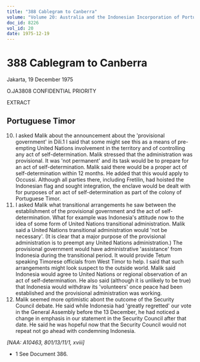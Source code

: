 ```yaml
---
title: "388 Cablegram to Canberra"
volume: "Volume 20: Australia and the Indonesian Incorporation of Portuguese Timor, 1974-1976"
doc_id: 8226
vol_id: 20
date: 1975-12-19
---
```


# 388 Cablegram to Canberra

Jakarta, 19 December 1975

O.JA3808 CONFIDENTIAL PRIORITY

EXTRACT

## Portuguese Timor

  10. I asked Malik about the announcement about the 'provisional government' in Dili.1 I said that some might see this as a means of pre-empting United Nations involvement in the territory and of controlling any act of self-determination. Malik stressed that the administration was provisional. It was 'not permanent' and its task would be to prepare for an act of self­-determination. Malik said there would be a proper act of self-determination within 12 months. He added that this would apply to Occussi. Although all parties there, including Fretilin, had hoisted the Indonesian flag and sought integration, the enclave would be dealt with for purposes of an act of self-determination as part of the colony of Portuguese Timor.
  11. I asked Malik what transitional arrangements he saw between the establishment of the provisional government and the act of self-determination. What for example was Indonesia's attitude now to the idea of some form of United Nations transitional administration. Malik said a United Nations transitional administration would 'not be necessary'. (It is clear that a major purpose of the provisional administration is to preempt any United Nations administration.) The provisional government would have administrative 'assistance' from Indonesia during the transitional period. It would provide Tetum speaking Timorese officials from West Timor to help. I said that such arrangements might look suspect to the outside world. Malik said Indonesia would agree to United Nations or regional observation of an act of self-determination. He also said (although it is unlikely to be true) that Indonesia would withdraw its 'volunteers' once peace had been established and the provisional administration was working.
  12. Malik seemed more optimistic abont the outcome of the Security Council debate. He said while Indonesia had 'greatly regretted' our vote in the General Assembly before the 13 December, he had noticed a change in emphasis in our statement in the Security Council after that date. He said he was hopeful now that the Security Council would not repeat not go ahead with condemning Indonesia.



_[NAA: A10463, 801/13/11/1, xviii]_

  * 1 See Document 386.


